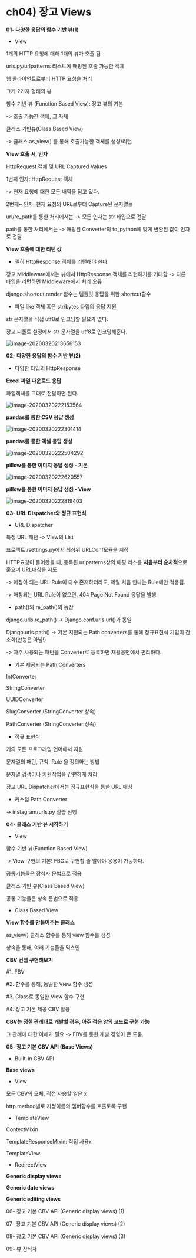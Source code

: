 # ch04) 장고 Views
**01- 다양한 응답의 함수 기반 뷰(1)**

* View

1개의 HTTP 요청에 대해 1개의 뷰가 호출 됨

urls.py/urlpatterns 리스트에 매핑된 호출 가능한 객체

웹 클라이언트로부터 HTTP 요청을 처리



크게 2가지 형태의 뷰

함수 기반 뷰 (Function Based View): 장고 뷰의 기본

-> 호출 가능한 객체, 그 자체

클래스 기반뷰(Class Based View)

-> 클래스.as_view() 를 통해 호출가능한 객체를 생성/리턴



**View 호출 시, 인자**

HttpRequest 객체 및 URL Captured Values

1번째 인자: HttpRequest 객체

-> 현재 요청에 대한 모든 내역을 담고 있다.

2번째~ 인자: 현재 요청의 URL로부터 Capture된 문자열들

url/re_path를 통한 처리에서는 -> 모든 인자는 str 타입으로 전달

path를 통한 처리에서는 -> 매핑된 Converter의 to_python에 맞게 변환된 값이 인자로 전달



**View 호출에 대한 리턴 값**

- 필히 HttpResponse 객체를 리턴해야 한다.

장고 Middleware에서는 뷰에서 HttpResponse 객체를 리턴하기를 기대함 -> 다른 타입을 리턴하면 Middleware에서 처리 오류

django.shortcut.render 함수는 템플릿 응답을 위한 shortcut함수

- 파일 like 객체 혹은 str/bytes 타입의 응답 지원

str 문자열을 직접 utf8로 인코딩할 필요가 없다.

장고 디폴트 설정에서 str 문자열을 utf8로 인코딩해준다.



![image-20200320213656153](../images/image-20200320213656153.png)



**02- 다양한 응답의 함수 기반 뷰(2)**

- 다양한 타입의 HttpResponse

**Excel 파일 다운로드 응답**

파일객체를 그대로 전달하면 된다.

![image-20200320222153564](../images/image-20200320222153564.png)



**pandas를 통한 CSV 응답 생성**

![image-20200320222301414](../images/image-20200320222301414.png)



**pandas를 통한 엑셀 응답 생성**

![image-20200320222504292](../images/image-20200320222504292.png)



**pillow를 통한 이미지 응답 생성 - 기본**

![image-20200320222620557](../images/image-20200320222620557.png)



**pillow를 통한 이미지 응답 생성 - View**

![image-20200320222819403](../images/image-20200320222819403.png)



**03- URL Dispatcher와 정규 표현식**

* URL Dispatcher

특정 URL 패턴 -> View의 List

프로젝트 /settings.py에서 최상위 URLConf모듈을 지정

HTTP요청이 들어왔을 때, 등록된 urlpatterns상의 매핑 리스를 **처음부터 순차적**으로 훑으며 URL매칭을 시도

-> 매칭이 되는 URL Rule이 다수 존재하더라도, 제일 처음 만나는 Rule에만 적용됨.

-> 매칭되는 URL Rule이 없으면, 404 Page Not Found 응답을 발생



* path()와 re_path()의 등장

django.urls.re_path() -> Django.conf.urls.url()과 동일

Django.urls.path() -> 기본 지원되는 Path converters를 통해 정규표현식 기입이 간소화(만능은 아님!)

-> 자주 사용되는 패턴을 Converter로 등록하면 재활용면에서 편리하다.

* 기본 제공되는 Path Converters

IntConverter

StringConverter

UUIDConverter

SlugConverter (StringConverter 상속)

PathConverter (StringConverter 상속)



* 정규 표현식

거의 모든 프로그래밍 언어에서 지원

문자열의 패턴, 규칙, Rule 을 정의하는 방법

문자열 검색이나 치환작업을 간편하게 처리

장고 URL Dispatcher에서는 정규표현식을 통한 URL 매칭



* 커스텀 Path Converter

-> instagram/urls.py 실습 진행



**04- 클래스 기반 뷰 시작하기**

* View

함수 기반 뷰(Function Based View)

-> View 구현의 기본! FBC로 구현할 줄 알아야 응용이 가능하다.

공통기능들은 장식자 문법으로 적용

클래스 기반 뷰(Class Based View)

공통 기능들은 상속 문법으로 적용



* Class Based View

**View 함수를 만들어주는 클래스**

as_view()  클래스 함수를 통해 view 함수를 생성

상속을 통해, 여러 기능들을 믹스인



**CBV 컨셉 구현해보기**

\#1. FBV



\#2. 함수를 통해, 동일한 View 함수 생성



\#3. Class로 동일한 View 함수 구현



\#4. 장고 기본 제공 CBV 활용



**CBV는 정한 관례대로 개발할 경우, 아주 적은 양의 코드로 구현 가능**

그 관례에 대한 이해가 필요 -> FBV를 통한 개발 경험이 큰 도움.



**05- 장고 기본 CBV API (Base Views)**

- Built-in CBV API

**Base views**

- View

모든 CBV의 모체, 직접 사용할 일은 x

http method별로 지정이름의 멤버함수를 호출토록 구현

- TemplateView

ContextMixin

TemplateResponseMixin: 직접 사용x 

TemplateView

- RedirectView



**Generic display views**

**Generic date views**

**Generic editing views**



06- 장고 기본 CBV API (Generic display views) (1)



07- 장고 기본 CBV API (Generic display views) (2)



08- 장고 기본 CBV API (Generic display views) (3)



09- 뷰 장식자